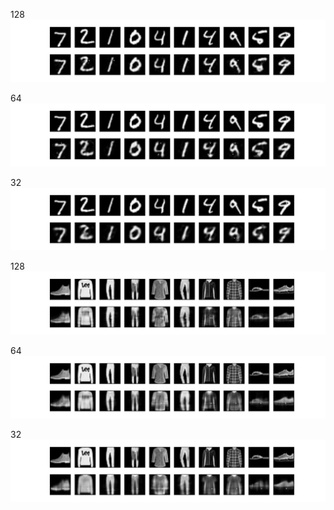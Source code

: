 128
![alt text](mnist_128_0.00807.png)


64 
![alt text](mnist_64_0.01534.png)


32
![alt text](mnist_32_0.02498.png)


128
![alt text](fashion_128_0.01161.png)


64 
![alt text](fashion_64_0.01746.png)


32
![alt text](fashion_32_0.02565.png)
